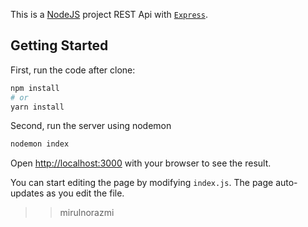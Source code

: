 This is a [NodeJS](https://nodejs.org/en/) project REST Api with [`Express`](https://expressjs.com/).

## Getting Started

First, run the code after clone:

```bash
npm install
# or
yarn install
```

Second, run the server using nodemon 

```bash
nodemon index
```

Open [http://localhost:3000](http://localhost:3000) with your browser to see the result.

You can start editing the page by modifying `index.js`. The page auto-updates as you edit the file.

>>mirulnorazmi